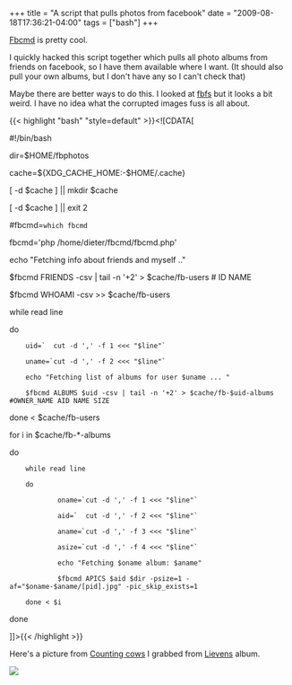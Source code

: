 +++
title = "A script that pulls photos from facebook"
date = "2009-08-18T17:36:21-04:00"
tags = ["bash"]
+++
<p><a href="http://fbcmd.dtompkins.com/">Fbcmd</a> is pretty cool.<br />

I quickly hacked this script together which pulls all photo albums from friends on facebook, so I have them available where I want.  (It should also pull your own albums, but I don't have any so I can't check that)<!--more--><br />

Maybe there are better ways to do this.  I looked at <a href="http://nerd256.diggles.net/fbfs/">fbfs</a> but it looks a bit weird.  I have no idea what the corrupted images fuss is all about.</p>

{{< highlight "bash" "style=default" >}}<![CDATA[

#!/bin/bash



dir=$HOME/fbphotos

cache=${XDG_CACHE_HOME:-$HOME/.cache}

[ -d $cache ] || mkdir $cache

[ -d $cache ] || exit 2

#fbcmd=`which fbcmd`

fbcmd='php /home/dieter/fbcmd/fbcmd.php'



echo "Fetching info about friends and myself .."

$fbcmd FRIENDS -csv | tail -n '+2' > $cache/fb-users # ID NAME

$fbcmd WHOAMI  -csv >> $cache/fb-users



while read line

do

        uid=`  cut -d ',' -f 1 <<< "$line"`

        uname=`cut -d ',' -f 2 <<< "$line"`

        echo "Fetching list of albums for user $uname ... "

        $fbcmd ALBUMS $uid -csv | tail -n '+2' > $cache/fb-$uid-albums #OWNER_NAME AID NAME SIZE

done < $cache/fb-users



for i in $cache/fb-*-albums

do

        while read line

        do

                oname=`cut -d ',' -f 1 <<< "$line"`

                aid=`  cut -d ',' -f 2 <<< "$line"`

                aname=`cut -d ',' -f 3 <<< "$line"`

                asize=`cut -d ',' -f 4 <<< "$line"`

                echo "Fetching $oname album: $aname"

                $fbcmd APICS $aid $dir -psize=1 -af="$oname-$aname/[pid].jpg" -pic_skip_exists=1

        done < $i

done

]]>{{< /highlight >}}<p>

Here's a picture from <a href="http://www.countingcows.be">Counting cows</a> I grabbed from <a href="http://lievendekeyser.net/">Lievens</a> album.<br />

<img src="/files/countingcows2009.jpg" /></p>
